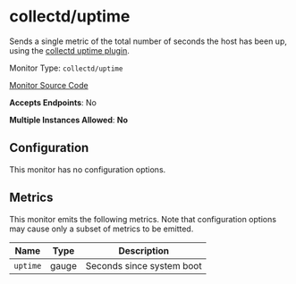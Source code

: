 <!--- GENERATED BY gomplate from scripts/docs/monitor-page.md.tmpl --->

# collectd/uptime

 Sends a single metric of the total number of
seconds the host has been up, using the [collectd uptime
plugin](https://collectd.org/wiki/index.php/Plugin:Uptime).


Monitor Type: `collectd/uptime`

[Monitor Source Code](https://github.com/signalfx/signalfx-agent/tree/master/internal/monitors/collectd/uptime)

**Accepts Endpoints**: No

**Multiple Instances Allowed**: **No**

## Configuration

This monitor has no configuration options.


## Metrics

This monitor emits the following metrics.  Note that configuration options may
cause only a subset of metrics to be emitted.

| Name | Type | Description |
| ---  | ---  | ---         |
| `uptime` | gauge | Seconds since system boot |



